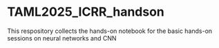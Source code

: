 # TAML2025_ICRR_handson
This respository collects the hands-on notebook for the basic hands-on sessions on neural networks and CNN

